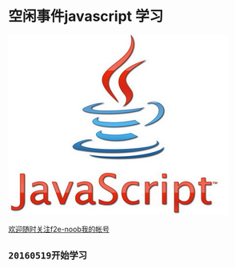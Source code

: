 # 空闲事件javascript 学习

![javascript](images/javascript.JPG)

[欢迎随时关注f2e-noob我的帐号](https://github.com/)

## `20160519开始学习`







